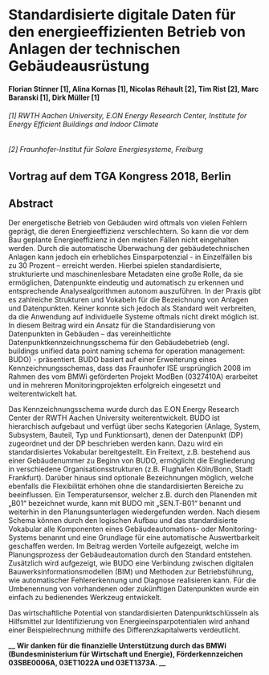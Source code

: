 # Standardisierte digitale Daten für den energieeffizienten Betrieb von Anlagen der technischen Gebäudeausrüstung

#### Florian Stinner [1], Alina Kornas [1], Nicolas Réhault [2], Tim Rist [2], Marc Baranski [1], Dirk Müller [1]

###### [1] RWTH Aachen University, E.ON Energy Research Center, Institute for Energy Efficient Buildings and Indoor Climate

###### [2] Fraunhofer-Institut für Solare Energiesysteme, Freiburg

## Vortrag auf dem TGA Kongress 2018, Berlin

## Abstract

Der energetische Betrieb von Gebäuden wird oftmals von vielen Fehlern geprägt, die deren Energieeffizienz verschlechtern. So kann die vor dem Bau geplante Energieeffizienz in den meisten Fällen nicht eingehalten werden. Durch die automatische Überwachung der gebäudetechnischen Anlagen kann jedoch ein erhebliches Einsparpotenzial - in Einzelfällen bis zu 30 Prozent – erreicht werden. Hierbei spielen standardisierte, strukturierte und maschinenlesbare Metadaten eine große Rolle, da sie ermöglichen, Datenpunkte eindeutig und automatisch zu erkennen und entsprechende Analysealgorithmen autonom auszuführen.
In der Praxis gibt es zahlreiche Strukturen und Vokabeln für die Bezeichnung von Anlagen und Datenpunkten. Keiner konnte sich jedoch als Standard weit verbreiten, da die Anwendung auf individuelle Systeme oftmals nicht direkt möglich ist. In diesem Beitrag wird ein Ansatz für die Standardisierung von Datenpunkten in Gebäuden – das vereinheitlichte Datenpunktkennzeichnungsschema für den Gebäudebetrieb (engl. buildings unified data point naming schema for operation management: BUDO) - präsentiert. BUDO basiert auf einer Erweiterung eines Kennzeichnungsschemas, dass das Fraunhofer ISE ursprünglich 2008 im Rahmen des vom BMWi geförderten Projekt ModBen (0327410A) erarbeitet und in mehreren Monitoringprojekten erfolgreich eingesetzt und weiterentwickelt hat.

Das Kennzeichnungsschema wurde durch das E.ON Energy Research Center der RWTH Aachen University weiterentwickelt. BUDO ist hierarchisch aufgebaut und verfügt über sechs Kategorien (Anlage, System, Subsystem, Bauteil, Typ und Funktionsart), denen der Datenpunkt (DP) zugeordnet und der DP beschrieben werden kann. Dazu wird ein standardisiertes Vokabular bereitgestellt. Ein Freitext, z.B. bestehend aus einer Gebäudenummer zu Beginn von BUDO, ermöglicht die Eingliederung in verschiedene Organisationsstrukturen (z.B. Flughafen Köln/Bonn, Stadt Frankfurt). Darüber hinaus sind optionale Bezeichnungen möglich, welche ebenfalls die Flexibilität erhöhen ohne die standardisierten Bereiche zu beeinflussen. Ein Temperatursensor, welcher z.B. durch den Planenden mit „B01“ bezeichnet wurde, kann mit BUDO mit „SEN.T-B01“ benannt und weiterhin in den Planungsunterlagen wiedergefunden werden. Nach diesem Schema können durch den logischen Aufbau und das standardisierte Vokabular alle Komponenten eines Gebäudeautomations- oder Monitoring-Systems benannt und eine Grundlage für eine automatische Auswertbarkeit geschaffen werden.
Im Beitrag werden Vorteile aufgezeigt, welche im Planungsprozess der Gebäudeautomation durch den Standard entstehen. Zusätzlich wird aufgezeigt, wie BUDO eine Verbindung zwischen digitalen Bauwerksinformationsmodellen (BIM) und Methoden zur Betriebsführung, wie automatischer Fehlererkennung und Diagnose realisieren kann. Für die Umbenennung von vorhandenen oder zukünftigen Datenpunkten wurde ein einfach zu bedienendes Werkzeug entwickelt.

Das wirtschaftliche Potential von standardisierten Datenpunktschlüsseln als Hilfsmittel zur Identifizierung von Energieeinsparpotentialen wird anhand einer Beispielrechnung mithilfe des Differenzkapitalwerts verdeutlicht.


**__ Wir danken für die finanzielle Unterstützung durch das BMWi (Bundesministerium für Wirtschaft und Energie), Förderkennzeichen 03SBE0006A, 03ET1022A und 03ET1373A. __**
